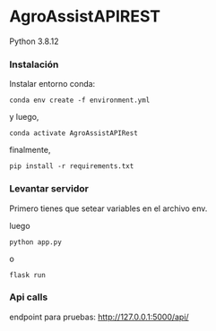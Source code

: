# AgroAssistAPIREST

Python 3.8.12

### Instalación

Instalar entorno conda:

```
conda env create -f environment.yml
```

y luego,

```
conda activate AgroAssistAPIRest
```

finalmente,

```
pip install -r requirements.txt
```

### Levantar servidor

Primero tienes que setear variables en el archivo env. 

luego

```
python app.py
```
o
```
flask run
```


### Api calls

endpoint para pruebas: http://127.0.0.1:5000/api/


